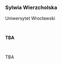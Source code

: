 <!--html_preserve-->
<span>
<h3>
Sylwia Wierzcholska
</h3>
<p>
Uniwersytet Wrocławski
</p>
<br/>
<p>
<strong>TBA</strong>
</p>
<br/>
<p>
TBA
</p>
</span><!--/html_preserve-->
